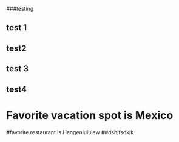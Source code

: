 ###testing
## test 1
## test2
## test 3
## test4
# Favorite vacation spot is Mexico
#favorite restaurant is Hangeniuiuiew
##dshjfsdkjk
